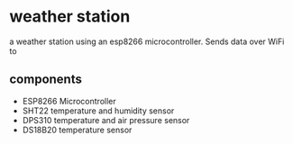 # weather station

a weather station using an esp8266 microcontroller.
Sends data over WiFi to 

## components
- ESP8266 Microcontroller
- SHT22 temperature and humidity sensor
- DPS310 temperature and air pressure sensor
- DS18B20 temperature sensor